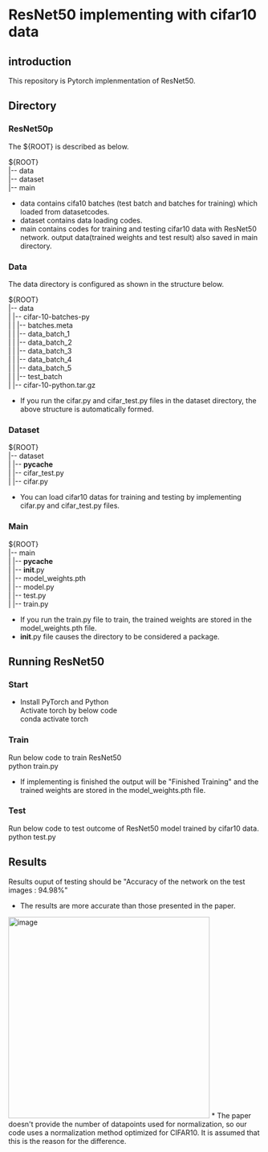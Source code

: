 # ResNet50 implementing with cifar10 data
  
## introduction
This repository is Pytorch implenmentation of ResNet50.  
  
## Directory  
### ResNet50p  
  
The ${ROOT} is described as below.  
  
${ROOT}  
|-- data  
|-- dataset  
|-- main  
  
  
* data contains cifa10 batches (test batch and batches for training) which loaded from datasetcodes.  
* dataset contains data loading codes.  
* main contains codes for training and testing cifar10 data with ResNet50 network. output data(trained weights and test result) also saved in main directory.  
   
### Data   
The data directory is configured as shown in the structure below.  

${ROOT}  
|-- data  
|   |-- cifar-10-batches-py  
|   |   |-- batches.meta  
|   |   |-- data_batch_1  
|   |   |-- data_batch_2  
|   |   |-- data_batch_3  
|   |   |-- data_batch_4  
|   |   |-- data_batch_5  
|   |   |-- test_batch  
|   |-- cifar-10-python.tar.gz  

* If you run the cifar.py and cifar_test.py files in the dataset directory, the above structure is automatically formed.  

### Dataset  

${ROOT}  
|-- dataset  
|   |-- __pycache__  
|   |-- cifar_test.py  
|   |-- cifar.py  

* You can load cifar10 datas for training and testing by implementing cifar.py and cifar_test.py files.  

### Main  
  
${ROOT}  
|-- main  
|   |-- __pycache__  
|   |-- __init__.py  
|   |-- model_weights.pth  
|   |-- model.py  
|   |-- test.py  
|   |-- train.py  
 
* If you run the train.py file to train, the trained weights are stored in the model_weights.pth file.  
* __init__.py file causes the directory to be considered a package.  
    
## Running ResNet50  
### Start  
* Install PyTorch and Python  
Activate torch by below code  
conda activate torch  
  
### Train  
Run below code to train ResNet50  
python train.py  
  
* If implementing is finished the output will be "Finished Training" and the trained weights are stored in the model_weights.pth file.  

### Test  
Run below code to test outcome of ResNet50 model trained by cifar10 data.  
python test.py  

## Results  
Results ouput of testing should be "Accuracy of the network on the test images : 94.98%"  


* The results are more accurate than those presented in the paper.  
<img width="401" alt="image" src="https://github.com/snuece20/Resnet50cifar10/assets/157671957/4908fb4f-377f-470f-a411-0bd0f953ca92">  
* The paper doesn't provide the number of datapoints used for normalization, so our code uses a normalization method optimized for CIFAR10. It is assumed that this is the reason for the difference.  


 



